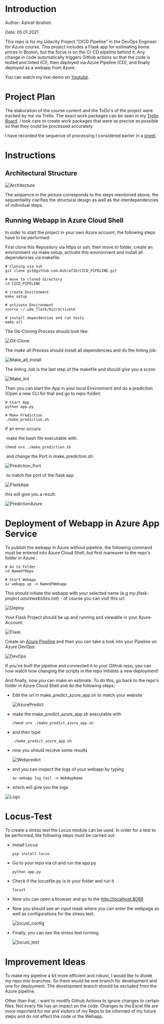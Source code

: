 



# Introduction

Author: Ashraf Ibrahim <br>

Date: 05.01.2021 <br>

This repo is for my Udacity Project "CICD Pipeline" in the DevOps Engineer for Azure course.  This project includes a Flask app for estimating home prices in Boston, but the focus is on the CI-CD pipeline behind it. 
Any change in code automatically triggers Github actions so that the code is tested and linted (CI), then deployed via Azure Pipeline (CD), and finally deployed as a webapp from Azure. 

You can watch my live-demo on [Youtube](https://youtu.be/rYgqRtU0mLA).  

# Project Plan

The elaboration of the course content and the ToDo's of the project were tracked by me via Trello. The exact work packages can be seen in my [Trello Board](https://trello.com/b/R4aXBL3X/cicd). I took care to create work packages that were as precise as possible so that they could be processed accurately. <br>

I have recorded the sequence of processing I considered earlier in a [sheet](https://github.com/AshrafIb/CICD_PIPELINE/blob/master/PLAN.xlsx). 

# Instructions

## Architectural Structure 

![Architecture](README.assets/Architecture.png)

The sequence in the picture corresponds to the steps mentioned above, the sequentiality clarifies the structural design as well as the interdependencies of individual steps.

## Running Webapp in Azure Cloud Shell

In order to start the project in your own Azure account, the following steps have to be performed: 

First clone this Repository via https or ssh, then move to folder, create an environment via make setup, activate this environment and install all dependencies via makefile. 

```
# Cloning via ssh 
git clone git@github.com:AshrafIb/CICD_PIPELINE.git

# move to cloned directory 
cd CICD_PIPELINE

# create Environment
make setup 

# activate Environment 
source ~/.uda_flask/bin/activate

# install dependencies and run tests 
make all 

```

The Git-Cloning Process should look like:

![Git-Clone](Git-Clone.png)

The *make all* Process should install all dependencies and do the linting job:

 ![Make_all_install](README.assets/Make_all_install.png)

 The linting Job is the last step of the makefile and should give you a score: 

 ![Make_lint](Make_lint.png)

Then you can start the App in your local Environment and do a prediction (Open a new CLI for that and go to repo-folder)

```
# Start App 
python app.py 

# Make Prediction 
./make_prediction.sh
```

If an error occurs:

​	make the bash file executable with: 

```
chmod u+x ./make_prediction.sh
```

​	and change the Port in make_prediction.sh: 

 ![Prediction_Port](Prediction_Port.png)

​	to match the port of the flask app

![FlaskApp](FlaskApp.png)

this will give you a result: 

![PredictionAzure](Prediction_Azure.png)


# Deployment of Webapp in Azure App Service

To publish the webapp in Azure without pipeline, the following command must be entered into Azure Cloud Shell, but first maneuver to the repo's folder in Azure.: 

```
# Go to Folder
cd NameOfRepo

# Start Webapp   
az webapp up -n NameOFWebapp
```

This should initiate the webapp with your selected name (e.g *my-flask-project.azurewebsites.net*) - of course you can visit this url.  

![Deploy](Deploy.png)



Your Flask Project should be up and running and viewable in your Azure-Account:

![Flask](README.assets/flask.png)

Create an [Azure Pipeline](https://docs.microsoft.com/en-us/azure/devops/pipelines/ecosystems/python-webapp?view=azure-devops) and then you can take a look into your Pipeline on Azure DevOps:

![DevOps](AzureDevops.png) 

If you've built the pipeline and connected it to your Github repo, you can now watch how changing the scripts in the repo initiates a new deployment! 

And finally, now you can make an estimate. To do this, go back to the repo's folder in Azure Cloud Shell and do the following steps: 

+ Edit the url in make_predict_azure_app.sh to match your website 

  ![AzurePredict](azure_predict.png)

+ make the make_predict_azure_app.sh executable with

  ```
  chmod u+x ./make_predict_azure_app.sh
  ```

+ and then type 

  ```
  ./make_predict_azure_app.sh
  ```

+ now you should recieve some results 

  ![Webpredict](README.assets/predict_web.png)

+ and you can inspect the logs of your webapp by typing

  ```
  az webapp log tail -n WebAppName
  ```
+ which will give you the logs 
  

![Logs](log.png)

# Locus-Test

 To create a stress test the Locus module can be used. In order for a test to be performed, the following steps must be carried out:

+ Install Locus 

  ```
  pip install locus
  ```

+ Go to your repo via cli and run the app.py 

  ```
  python app.py
  ```

+ Check if the locusfile.py is in your folder and run it 

  ```
  locust
  ```

+ Now you can open a browser and go to the [http://localhost:8089](http://localhost:8089/)

+ Now you should see an input mask where you can enter the webpage as well as configurations for the stress test. 

  ![locust_config](locust_config.png)

+ Finally, you can see the stress test running 

  ![locust_test](locust_test.png)

# Improvement Ideas 

To make my pipeline a bit more efficient and robust, I would like to divide my repo into branches. So there would be one branch for development and one for deployment. The development branch should be excluded from the Azure pipeline. 

Other than that, i want to modify Github Actions to ignore changes to certain files. Not every file has an impact on the code. Changes to the Excel file are more important for me and visitors of my Repo to be informed of my future steps and do not effect the code or the Webapp. 


